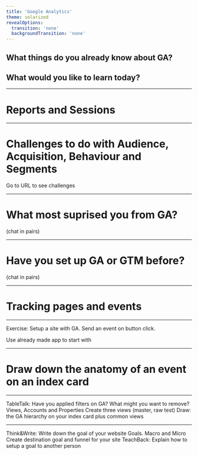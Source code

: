 ```yaml
---
title: 'Google Analytics'
theme: solarized
revealOptions:
  transition: 'none'
  backgroundTransition: 'none'
---
```


<!--

 __________
< Part one >
 ----------
        \   ^__^
         \  (oo)\_______
            (__)\       )\/\
                ||----w |
                ||     ||

-->

## What things do you already know about GA? 

## What would you like to learn today?

---

# Reports and Sessions

---

# Challenges to do with Audience, Acquisition, Behaviour and Segments

Go to URL to see challenges

---

# What most suprised you from GA?

(chat in pairs)

---

<!--

 __________
< Part two >
 ----------
        \   ^__^
         \  (oo)\_______
            (__)\       )\/\
                ||----w |
                ||     ||

-->

# Have you set up GA or GTM before?

(chat in pairs)

---

# Tracking pages and events

---

Exercise: Setup a site with GA. Send an event on button click.

Use already made app to start with

---

# Draw down the anatomy of an event on an index card

---

<!--

 __________
< Part three >
 ----------
        \   ^__^
         \  (oo)\_______
            (__)\       )\/\
                ||----w |
                ||     ||

-->

TableTalk: Have you applied filters on GA? What might you want to remove?
Views, Accounts and Properties
Create three views (master, raw test)
Draw: the GA hierarchy on your index card plus common views

---

<!--

 __________
< Part four >
 ----------
        \   ^__^
         \  (oo)\_______
            (__)\       )\/\
                ||----w |
                ||     ||

-->

Think&Write: Write down the goal of your website
Goals. Macro and Micro
Create destination goal and funnel for your site
TeachBack: Explain how to setup a goal to another person
